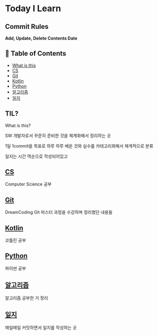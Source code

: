 # Today I Learn

## Commit Rules

**Add, Update, Delete Contents Date**



## :memo: Table of Contents

* [What is this](#TIL)
* [CS](#CS)
* [Git](#Git)
* [Kotlin](#Kotlin)
* [Python](#Python)
* [알고리즘](#알고리즘)
* [일지](#일지)

## TIL?

What is this?

SW 개발자로서 꾸준히 준비한 것을 체계화해서 정리하는 곳

1일 1commit을 목표로 하루 하루 배운 것와 실수를 카테고리화해서 체계적으로 분류

일지는 시간 역순으로 작성되어있고



## [CS](https://github.com/jaegyeongkim/Today-I-Learn/tree/main/CS)

Computer Science 공부



## [Git](https://github.com/jaegyeongkim/Today-I-Learn/tree/main/git)

DreamCoding Git 마스터 과정을 수강하며 정리했던 내용들



## [Kotlin](https://github.com/jaegyeongkim/Today-I-Learn/tree/main/Kotlin)

코틀린 공부



## [Python](https://github.com/jaegyeongkim/Today-I-Learn/tree/main/Python)

파이썬 공부



## [알고리즘](https://github.com/jaegyeongkim/Today-I-Learn/tree/main/%EC%95%8C%EA%B3%A0%EB%A6%AC%EC%A6%98%20%EB%AC%B8%EC%A0%9C%ED%92%80%EC%9D%B4)

알고리즘 공부한 거 정리



## [일지](https://github.com/jaegyeongkim/Today-I-Learn/tree/main/%EC%9D%BC%EC%A7%80)

매일매일 커밋하면서 일지를 작성하는 곳
